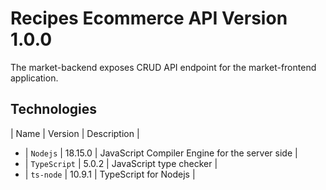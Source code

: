 # Recipes Ecommerce API Version 1.0.0
The market-backend exposes CRUD API endpoint for the market-frontend application.

## Technologies
| Name | Version | Description |
* | `Nodejs` | 18.15.0 | JavaScript Compiler  Engine for the server side |
* | `TypeScript` | 5.0.2 | JavaScript type checker |
* | `ts-node` | 10.9.1 | TypeScript for Nodejs |